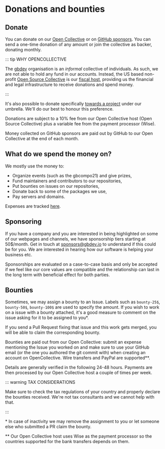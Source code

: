 # Donations and bounties

## Donate

You can donate on our [Open Collective](https://opencollective.com/gbdev) or on [GitHub sponsors](https://github.com/sponsors/gbdev). You can send a one-time donation of any amount or join the collective as backer, donating monthly.

::: tip WHY OPENCOLLECTIVE

The [gbdev](https://github.com/gbdev) organisation is an _informal_ collective of individuals. As such, we are not able to hold any fund in our accounts. Instead, the US based non-profit [Open Source Collective](https://www.oscollective.org/) is our [fiscal host](https://thesocialchangeagency.org/blog/what-is-fiscal-hosting/), providing us the financial and legal infrastructure to receive donations and spend money.

:::

It's also possible to donate specifically [towards a project](https://opencollective.com/gbdev/projects) under our umbrella. We'll do our best to honour this preference.

Donations are subject to a 10% fee from our Open Collective host (Open Source Collective) plus a variable fee from the payment processor (Wise).

Money collected on GitHub sponsors are paid out by GitHub to our Open Collective at the end of each month.

## What do we spend the money on?

We mostly use the money to:

-   Organize events (such as the gbcompo21) and give prizes,
-   Fund maintainers and contributors to our repositories,
-   Put bounties on issues on our repositories,
-   Donate back to some of the packages we use,
-   Pay servers and domains.

Expenses are tracked [here](https://opencollective.com/gbdev).

## Sponsoring

If you have a company and you are interested in being highlighted on some of our webpages and channels, we have sponsorship tiers starting at 50$/month. Get in touch at sponsors@gbdev.io to understand if this could be for you. We are interested in hearing how our software is helping your business etc.

Sponsorships are evaluated on a case-to-case basis and only be accepted if we feel like our core values are compatible and the relationship can last in the long term with beneficial effect for both parties.

## Bounties

Sometimes, we may assign a bounty to an Issue. Labels such as `bounty-25$`, `bounty-50$`, `bounty-100$` are used to specify the amount. If you wish to work on a issue with a bounty attached, it's a good measure to comment on the issue asking for it to be assigned to you\*.

If you send a Pull Request fixing that issue and this work gets merged, you will be able to claim the corresponding bounty.

Bounties are paid out from our Open Collective: submit an expense mentioning the Issue you worked on and make sure to use your GitHub email (or the one you authored the git commit with) when creating an account on OpenCollective. Wire transfers and PayPal are supported\*\*.

Details are generally verified in the following 24-48 hours. Payments are then processed by our Open Collective host a couple of times per week.

::: warning TAX CONSIDERATIONS

Make sure to check the tax regulations of your country and properly declare the bounties received. We're not tax consultants and we cannot help with that.

:::

\* In case of inactivity we may remove the assignment to you or let someone else who submitted a PR claim the bounty.

\*\* Our Open Collective host uses Wise as the payment processor so the countries supported for the bank transfers depends on them.
